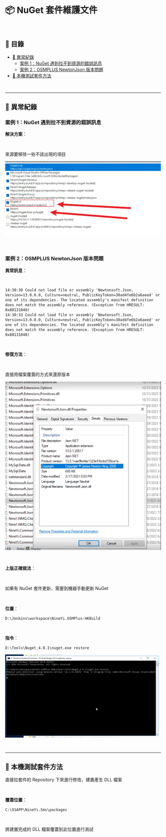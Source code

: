 # 📦 NuGet 套件維護文件

<br>

## 📖 目錄

  - [🚨 異常紀錄](#-異常紀錄)
    - [案例 1：NuGet 遇到拉不到資源的錯誤訊息](#案例-1nuget-遇到拉不到資源的錯誤訊息)
    - [案例 2：OSMPLUS NewtonJson 版本問題](#案例-2osmplus-newtonjson-版本問題)
  - [🔧 本機測試套件方法](#-本機測試套件方法)

<br>

---

## 🚨 異常紀錄

### 案例 1：NuGet 遇到拉不到資源的錯誤訊息

**解決方案**：

<br>

來源要移除一些不該出現的項目

![alt text](./image-1.png)

<br>

### 案例 2：OSMPLUS NewtonJson 版本問題

**異常訊息**：

<br>

```
14:30:30 Could not load file or assembly 'Newtonsoft.Json, Version=13.0.0.0, Culture=neutral, PublicKeyToken=30ad4fe6b2a6aeed' or one of its dependencies. The located assembly's manifest definition does not match the assembly reference. (Exception from HRESULT: 0x80131040)
14:30:33 Could not load file or assembly 'Newtonsoft.Json, Version=13.0.0.0, Culture=neutral, PublicKeyToken=30ad4fe6b2a6aeed' or one of its dependencies. The located assembly's manifest definition does not match the assembly reference. (Exception from HRESULT: 0x80131040)
```

<br>

**修復方法**：

<br>

直接用檔案覆蓋的方式來還原版本

![alt text](./image-2.png)

<br>

**上版正確做法**：

<br>

如果有 NuGet 套件更新，需要到機器手動更新 NuGet

<br>

**位置**：
```
D:\Jenkins\workspace\NineYi.OSMPlus-HKBuild
```

<br>

**指令**：
```
D:\Tools\Nuget_4.8.1\nuget.exe restore
```
![alt text](./image-3.png)

<br>

---

## 🔧 本機測試套件方法

直接拉套件的 Repository 下來進行修改，建置產生 DLL 檔案

<br>

**覆蓋位置**：
```
C:\91APP\NineYi.Sms\packages
```

<br>

將建置完成的 DLL 檔案覆蓋到此位置進行測試

<br>
